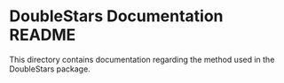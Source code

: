 # DoubleStars Documentation README

This directory contains documentation regarding the method used in
the DoubleStars package.

